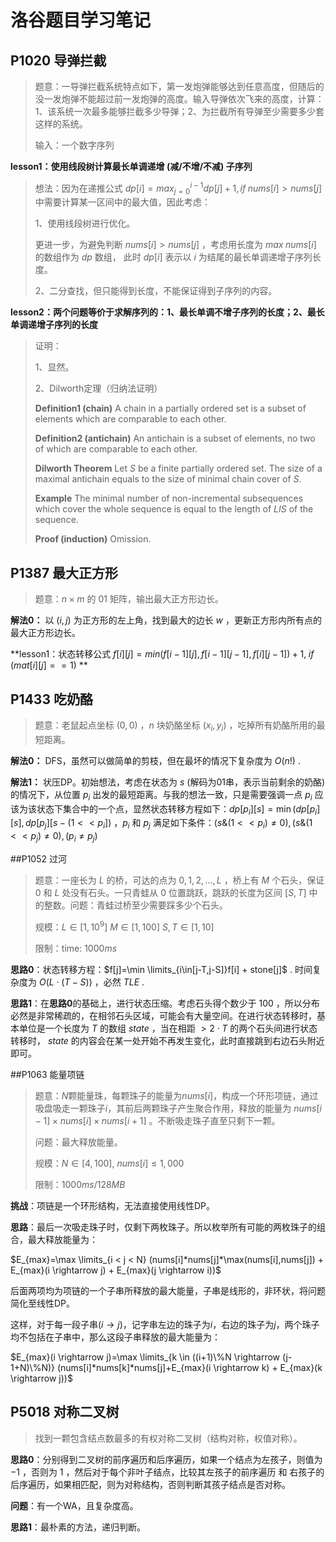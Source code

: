 # 洛谷题目学习笔记

## P1020 导弹拦截

> 题意：一导弹拦截系统特点如下，第一发炮弹能够达到任意高度，但随后的没一发炮弹不能超过前一发炮弹的高度。输入导弹依次飞来的高度，计算：1、该系统一次最多能够拦截多少导弹；2、为拦截所有导弹至少需要多少套这样的系统。
>
> 输入：一个数字序列

**lesson1：使用线段树计算最长单调递增 (减/不增/不减) 子序列**

> 想法：因为在递推公式 $dp[i]=max_{j=0}^{i-1}dp[j]+1,if \; nums[i]>nums[j]$ 中需要计算某一区间中的最大值，因此考虑：
>
> 1、使用线段树进行优化。
>
> 更进一步，为避免判断 $nums[i]>nums[j]$ ，考虑用长度为 $max \; nums[i]$ 的数组作为 $dp$ 数组， 此时 $dp[i]$ 表示以 $i$ 为结尾的最长单调递增子序列长度。
>
> 2、二分查找，但只能得到长度，不能保证得到子序列的内容。

**lesson2：两个问题等价于求解序列的：1、最长单调不增子序列的长度；2、最长单调递增子序列的长度**

> 证明：
>
> 1、显然。
>
> 2、Dilworth定理（归纳法证明）
>
> **Definition1 (chain)**  A chain in a partially ordered set is a subset of elements which are comparable to each other. 
>
> **Definition2 (antichain)**  An antichain is a subset of elements, no two of which are comparable to each other. 
>
> **Dilworth Theorem**  Let $S$ be a finite partially ordered set. The size of a maximal antichain equals to the size of minimal chain cover of $S$. 
>
> **Example**  The minimal number of non-incremental subsequences which cover the whole sequence is equal to the length of $LIS$ of the sequence. 
>
> **Proof (induction)**  Omission.

## P1387  最大正方形

> 题意：$n \times m$ 的 $01$ 矩阵，输出最大正方形边长。

**解法0：** 以 $(i,j)$ 为正方形的左上角，找到最大的边长 $w$ ，更新正方形内所有点的最大正方形边长。

**lesson1：状态转移公式 $f[i][j] = min(f[i-1][j], f[i-1][j-1], f[i][j-1])+1, \; if \; (mat[i][j] == 1)$ ** 

## P1433  吃奶酪

> 题意：老鼠起点坐标 $(0, 0)$ ，$n$ 块奶酪坐标 $(x_i, y_i)$ ，吃掉所有奶酪所用的最短距离。

**解法0：** DFS，虽然可以做简单的剪枝，但在最坏的情况下复杂度为 $O(n!)$ . 

**解法1：** 状压DP。初始想法，考虑在状态为 $s$ (解码为01串，表示当前剩余的奶酪) 的情况下，从位置 $p_i$ 出发的最短距离。与我的想法一致，只是需要强调一点 $p_i$ 应该为该状态下集合中的一个点，显然状态转移方程如下：$dp[p_i][s]=\min(dp[p_i][s], dp[p_j][s-(1<<p_i])$ ，$p_i$ 和 $p_j$ 满足如下条件：$(s \& (1<<p_i) \ne0), (s \& (1<<p_j) \ne 0), (p_i \ne p_j)$

##P1052 过河

> 题意：一座长为 $L$ 的桥，可达的点为 $0,1,2,...,L$ ，桥上有 $M$ 个石头，保证 $0$ 和 $L$ 处没有石头。一只青蛙从 $0$ 位置跳跃，跳跃的长度为区间 $[S,T]$ 中的整数。问题：青蛙过桥至少需要踩多少个石头。
>
> 规模：$L\in[1,10^9]$  $M\in[1,100]$  $S,T\in [1,10]$ 
>
> 限制：time: $1000 ms$  

**思路0**：状态转移方程：$f[j]=\min \limits_{i\in[j-T,j-S]}f[i] + stone[j]$ . 时间复杂度为 $O(L\cdot (T-S))$ ，必然 $TLE$ .

**思路1**：在**思路0**的基础上，进行状态压缩。考虑石头得个数少于 $100$ ，所以分布必然是非常稀疏的，在相邻石头区域，可能会有大量空间。在进行状态转移时，基本单位是一个长度为 $T$ 的数组 $state$ ，当在相距 $>2\cdot T$ 的两个石头间进行状态转移时， $state$ 的内容会在某一处开始不再发生变化，此时直接跳到右边石头附近即可。

##P1063 能量项链

> 题意：$N$颗能量珠，每颗珠子的能量为$nums[i]$，构成一个环形项链，通过吸盘吸走一颗珠子$i$，其前后两颗珠子产生聚合作用，释放的能量为 $nums[i-1]\times nums[i] \times nums[i+1]$ 。不断吸走珠子直至只剩下一颗。
>
> 问题：最大释放能量。
>
> 规模：$N\in[4,100]$, $nums[i]\leq 1,000$ 
>
> 限制：$1000ms/128MB$ 

**挑战**：项链是一个环形结构，无法直接使用线性DP。

**思路**：最后一次吸走珠子时，仅剩下两枚珠子。所以枚举所有可能的两枚珠子的组合，最大释放能量为：

$E_{max}=\max \limits_{i < j < N} (nums[i]*nums[j]*\max(nums[i],nums[j]) + E_{max}(i \rightarrow j) + E_{max}(j \rightarrow i))$

后面两项均为项链的一个子串所释放的最大能量，子串是线形的，非环状，将问题简化至线性DP。

这样，对于每一段子串$(i \rightarrow j)$，记字串左边的珠子为$i$，右边的珠子为$j$，两个珠子均不包括在子串中，那么这段子串释放的最大能量为：

$E_{max}(i \rightarrow j)=\max \limits_{k \in ((i+1)\%N \rightarrow (j-1+N)\%N)} (nums[i]*nums[k]*nums[j]+E_{max}(i \rightarrow k) + E_{max}(k \rightarrow j))$ 

## P5018  对称二叉树

> 找到一颗包含结点数最多的有权对称二叉树（结构对称，权值对称）。

**思路0**：分别得到二叉树的前序遍历和后序遍历，如果一个结点为左孩子，则值为 $-1$ ，否则为 $1$ ，然后对于每个非叶子结点，比较其左孩子的前序遍历 和 右孩子的后序遍历，如果相匹配，则为对称结构，否则判断其孩子结点是否对称。

**问题**：有一个WA，且复杂度高。

**思路1**：最朴素的方法，递归判断。

